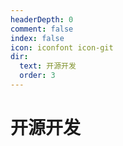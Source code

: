 ```yaml
---
headerDepth: 0
comment: false
index: false
icon: iconfont icon-git
dir:
  text: 开源开发
  order: 3
---
```


# 开源开发

<Catalog />
